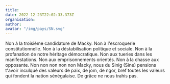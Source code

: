 ```yaml
---
title: 
date: 2022-12-23T22:02:33.373Z
organisation: 
author: 
avatar: "/img/pays/SN.svg"
---
```


Non à la troisième candidature de Macky. 
Non à l'escroquerie constitutionnelle. 
Non à la déstabilisation politique et sociale. 
Non à la profanation de notre héritage démocratique. 
Non aux tueries dans les manifestations. 
Non aux emprisonnements orientés. 
Non à la chasse aux opposante.
Non non non non non
Macky, nous du Sinig (Sine) pensions t'avoir inculqué des valeurs de paix, de jom,  de ngor, bref toutes les valeurs qui fondent la nation sénégalaise.
De grâce ne nous trahis pas. 